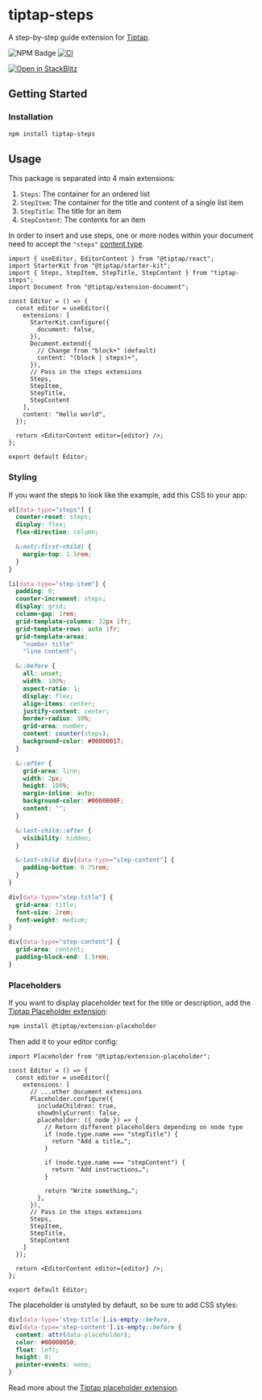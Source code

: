 # tiptap-steps

A step-by-step guide extension for [Tiptap](https://tiptap.dev/).

![NPM Badge](https://img.shields.io/npm/v/tiptap-steps) [![CI](https://github.com/namesakefyi/tiptap-steps/actions/workflows/test.yml/badge.svg)](https://github.com/namesakefyi/tiptap-steps/actions/workflows/test.yml)

[![Open in StackBlitz](https://developer.stackblitz.com/img/open_in_stackblitz.svg)](https://stackblitz.com/github/namesakefyi/tiptap-steps/tree/main/examples/react?file=src%2FApp.tsx&title=Tiptap%20Steps%20Demo)

## Getting Started

### Installation

```zsh
npm install tiptap-steps
```

## Usage

This package is separated into 4 main extensions:

1. `Steps`: The container for an ordered list
2. `StepItem`: The container for the title and content of a single list item
3. `StepTitle`: The title for an item
4. `StepContent`: The contents for an item

In order to insert and use steps, one or more nodes within your document need to accept the `"steps"` [content type](https://tiptap.dev/docs/editor/core-concepts/schema#content).

```tsx
import { useEditor, EditorContent } from "@tiptap/react";
import StarterKit from "@tiptap/starter-kit";
import { Steps, StepItem, StepTitle, StepContent } from "tiptap-steps";
import Document from "@tiptap/extension-document";

const Editor = () => {
  const editor = useEditor({
    extensions: [
      StarterKit.configure({
        document: false,
      }),
      Document.extend({
        // Change from "block+" (default)
        content: "(block | steps)+", 
      }),
      // Pass in the steps extensions
      Steps,
      StepItem,
      StepTitle,
      StepContent
    ],
    content: "Hello world",
  });

  return <EditorContent editor={editor} />;
};

export default Editor;
```

### Styling

If you want the steps to look like the example, add this CSS to your app:

```css
ol[data-type="steps"] {
  counter-reset: steps;
  display: flex;
  flex-direction: column;

  &:not(:first-child) {
    margin-top: 1.5rem;
  }
}

li[data-type="step-item"] {
  padding: 0;
  counter-increment: steps;
  display: grid;
  column-gap: 1rem;
  grid-template-columns: 32px 1fr;
  grid-template-rows: auto 1fr;
  grid-template-areas:
    "number title"
    "line content";

  &::before {
    all: unset;
    width: 100%;
    aspect-ratio: 1;
    display: flex;
    align-items: center;
    justify-content: center;
    border-radius: 50%;
    grid-area: number;
    content: counter(steps);
    background-color: #00000017;
  }

  &::after {
    grid-area: line;
    width: 2px;
    height: 100%;
    margin-inline: auto;
    background-color: #0000000F;
    content: "";
  }

  &:last-child::after {
    visibility: hidden;
  }

  &:last-child div[data-type="step-content"] {
    padding-bottom: 0.75rem;
  }
}

div[data-type="step-title"] {
  grid-area: title;
  font-size: 2rem;
  font-weight: medium;
}

div[data-type="step-content"] {
  grid-area: content;
  padding-block-end: 1.5rem;
}
```

### Placeholders

If you want to display placeholder text for the title or description, add the [Tiptap Placeholder extension](https://tiptap.dev/docs/editor/extensions/functionality/placeholder):

```zsh
npm install @tiptap/extension-placeholder
```

Then add it to your editor config:

```tsx
import Placeholder from "@tiptap/extension-placeholder";

const Editor = () => {
  const editor = useEditor({
    extensions: [
      // ...other document extensions
      Placeholder.configure({
        includeChildren: true,
        showOnlyCurrent: false, 
        placeholder: ({ node }) => {
          // Return different placeholders depending on node type
          if (node.type.name === "stepTitle") {
            return "Add a title…";
          }
    
          if (node.type.name === "stepContent") {
            return "Add instructions…";
          }
    
          return "Write something…";
        },
      }),
      // Pass in the steps extensions
      Steps,
      StepItem,
      StepTitle,
      StepContent
    ]
  });

  return <EditorContent editor={editor} />;
};

export default Editor;
```

The placeholder is unstyled by default, so be sure to add CSS styles:

```css
div[data-type='step-title'].is-empty::before,
div[data-type='step-content'].is-empty::before {
  content: attr(data-placeholder);
  color: #00000050;
  float: left;
  height: 0;
  pointer-events: none;
}
```

Read more about the [Tiptap placeholder extension](https://tiptap.dev/docs/editor/extensions/functionality/placeholder).

